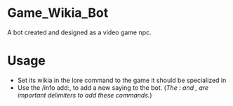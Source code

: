 # Game_Wikia_Bot
A bot created and designed as a video game npc.

# Usage
- Set its wikia in the lore command to the game it should be specialized in
- Use the /info add:<item>,<Information about item> to add a new saying to the bot. (*The : and , are important delimiters to add these commands.*)

